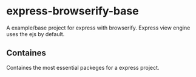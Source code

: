 # express-browserify-base
A example/base project for express with browserify.
Express view engine uses the ejs by default.

## Containes
Containes the most essential packeges for a express project.
